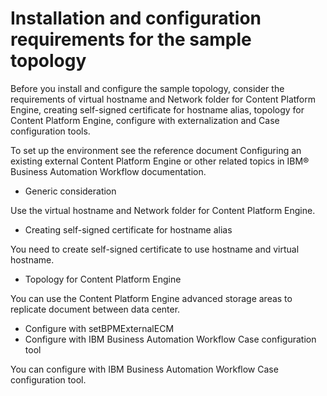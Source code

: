 # Installation and configuration requirements for the sample topology

Before you install and configure the sample topology, consider the requirements of virtual
hostname and Network folder for Content Platform Engine, creating self-signed certificate for
hostname alias, topology for Content Platform Engine, configure with externalization and Case
configuration tools.

To set up the environment see the reference document Configuring an existing external Content Platform Engine or other
related topics in IBM® Business Automation
Workflow documentation.

- Generic consideration

Use the virtual hostname and Network folder for Content Platform Engine.
- Creating self-signed certificate for hostname alias

You need to create self-signed certificate to use hostname and virtual hostname.
- Topology for Content Platform Engine

You can use the Content Platform Engine advanced storage areas to replicate document between data center.
- Configure with setBPMExternalECM
- Configure with IBM Business Automation Workflow Case configuration tool

You can configure with IBM Business Automation Workflow Case configuration tool.